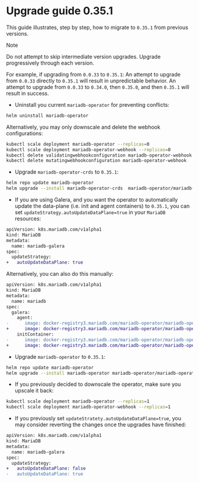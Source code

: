# Upgrade guide 0.35.1

This guide illustrates, step by step, how to migrate to `0.35.1` from previous versions. 

> [!NOTE]  
> Do not attempt to skip intermediate version upgrades. Upgrade progressively through each version.

For example, if upgrading from `0.0.33` to `0.35.1`:
An attempt to upgrade from `0.0.33` directly to `0.35.1` will result in unpredictable behavior.
An attempt to upgrade from `0.0.33` to `0.34.0`, then `0.35.0`, and then `0.35.1` will result in success.

- Uninstall you current `mariadb-operator` for preventing conflicts:
```bash
helm uninstall mariadb-operator
```
Alternatively, you may only downscale and delete the webhook configurations:
```bash
kubectl scale deployment mariadb-operator --replicas=0
kubectl scale deployment mariadb-operator-webhook --replicas=0
kubectl delete validatingwebhookconfiguration mariadb-operator-webhook
kubectl delete mutatingwebhookconfiguration mariadb-operator-webhook
```

- Upgrade `mariadb-operator-crds` to `0.35.1`:

```bash
helm repo update mariadb-operator
helm upgrade --install mariadb-operator-crds  mariadb-operator/mariadb-operator-crds --version 0.35.1
```

- If you are using Galera, and you want the operator to automatically update the data-plane (i.e. init and agent containers) to `0.35.1`, you can set `updateStrategy.autoUpdateDataPlane=true` in your `MariaDB` resources:

```diff
apiVersion: k8s.mariadb.com/v1alpha1
kind: MariaDB
metadata:
  name: mariadb-galera
spec:
  updateStrategy:
+   autoUpdateDataPlane: true
```

Alternatively, you can also do this manually:

```diff
apiVersion: k8s.mariadb.com/v1alpha1
kind: MariaDB
metadata:
  name: mariadb
spec:
  galera:
    agent:
-      image: docker-registry3.mariadb.com/mariadb-operator/mariadb-operator:0.35.0
+      image: docker-registry3.mariadb.com/mariadb-operator/mariadb-operator:0.35.1
    initContainer:
-      image: docker-registry3.mariadb.com/mariadb-operator/mariadb-operator:0.35.0
+      image: docker-registry3.mariadb.com/mariadb-operator/mariadb-operator:0.35.1
```

-  Upgrade `mariadb-operator` to `0.35.1`:
```bash 
helm repo update mariadb-operator
helm upgrade --install mariadb-operator mariadb-operator/mariadb-operator --version 0.35.1 
```

- If you previously decided to downscale the operator, make sure you upscale it back:
```bash
kubectl scale deployment mariadb-operator --replicas=1
kubectl scale deployment mariadb-operator-webhook --replicas=1
```

- If you previously set `updateStratety.autoUpdateDataPlane=true`, you may consider reverting the changes once the upgrades have finished:

```diff
apiVersion: k8s.mariadb.com/v1alpha1
kind: MariaDB
metadata:
  name: mariadb-galera
spec:
  updateStrategy:
+   autoUpdateDataPlane: false
-   autoUpdateDataPlane: true
```
